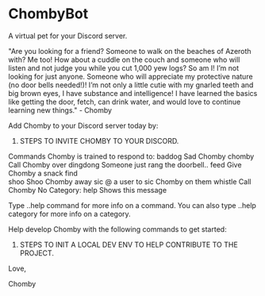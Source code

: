 # ChombyBot
A virtual pet for your Discord server.

"Are you looking for a friend? Someone to walk on the beaches of Azeroth with? Me too! How about a cuddle on the couch and someone who will listen and not judge you while you cut 1,000 yew logs? So am I! I’m not looking for just anyone. Someone who will appreciate my protective nature (no door bells needed!)! I’m not only a little cutie with my gnarled teeth and big brown eyes, I have substance and intelligence! I have learned the basics like getting the door, fetch, can drink water, and would love to continue learning new things." - Chomby


Add Chomby to your Discord server today by:
1) STEPS TO INVITE CHOMBY TO YOUR DISCORD.

Commands Chomby is trained to respond to:
  baddog   Sad Chomby
  chomby   Call Chomby over
  dingdong Someone just rang the doorbell..
  feed     Give Chomby a snack
  find     
  shoo     Shoo Chomby away
  sic      @ a user to sic Chomby on them
  whistle  Call Chomby
​No Category:
  help     Shows this message

Type ..help command for more info on a command.
You can also type ..help category for more info on a category.


Help develop Chomby with the following commands to get started:
1) STEPS TO INIT A LOCAL DEV ENV TO HELP CONTRIBUTE TO THE PROJECT.


Love,

Chomby
